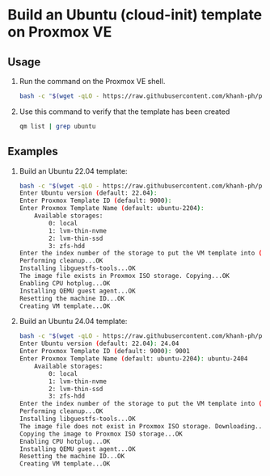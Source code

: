 # Build an Ubuntu (cloud-init) template on Proxmox VE

## Usage

1. Run the command on the Proxmox VE shell.
    ```bash
    bash -c "$(wget -qLO - https://raw.githubusercontent.com/khanh-ph/proxmox-scripts/master/create-vm-template/script.sh)"
    ```

1. Use this command to verify that the template has been created
    ```bash
    qm list | grep ubuntu
    ```

## Examples

1. Build an Ubuntu 22.04 template:
    ```bash
    bash -c "$(wget -qLO - https://raw.githubusercontent.com/khanh-ph/proxmox-scripts/master/create-vm-template/script.sh)"
    Enter Ubuntu version (default: 22.04): 
    Enter Proxmox Template ID (default: 9000): 
    Enter Proxmox Template Name (default: ubuntu-2204): 
        Available storages:
            0: local
            1: lvm-thin-nvme
            2: lvm-thin-ssd
            3: zfs-hdd
    Enter the index number of the storage to put the VM template into (default: 0): 1
    Performing cleanup...OK
    Installing libguestfs-tools...OK
    The image file exists in Proxmox ISO storage. Copying...OK
    Enabling CPU hotplug...OK
    Installing QEMU guest agent...OK
    Resetting the machine ID...OK
    Creating VM template...OK

    ```

1. Build an Ubuntu 24.04 template:
    ```bash
    bash -c "$(wget -qLO - https://raw.githubusercontent.com/khanh-ph/proxmox-scripts/master/create-vm-template/script.sh)"
    Enter Ubuntu version (default: 22.04): 24.04
    Enter Proxmox Template ID (default: 9000): 9001
    Enter Proxmox Template Name (default: ubuntu-2204): ubuntu-2404
        Available storages:
            0: local
            1: lvm-thin-nvme
            2: lvm-thin-ssd
            3: zfs-hdd
    Enter the index number of the storage to put the VM template into (default: 0): 1
    Performing cleanup...OK
    Installing libguestfs-tools...OK
    The image file does not exist in Proxmox ISO storage. Downloading...OK
    Copying the image to Proxmox ISO storage...OK
    Enabling CPU hotplug...OK
    Installing QEMU guest agent...OK
    Resetting the machine ID...OK
    Creating VM template...OK
    ```